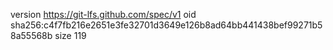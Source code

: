 version https://git-lfs.github.com/spec/v1
oid sha256:c4f7fb216e2651e3fe32701d3649e126b8ad64bb441438bef99271b58a55568b
size 119
